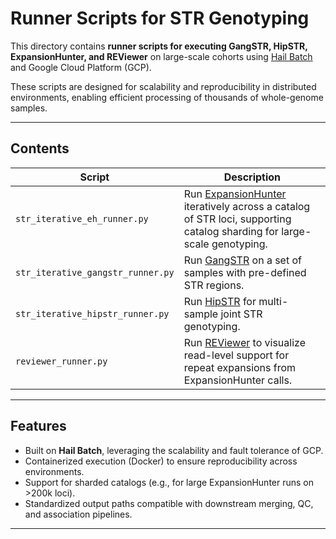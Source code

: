 # Runner Scripts for STR Genotyping

This directory contains **runner scripts for executing GangSTR, HipSTR, ExpansionHunter, and REViewer** on large-scale cohorts using [Hail Batch](https://hail.is/docs/batch/) and Google Cloud Platform (GCP).

These scripts are designed for scalability and reproducibility in distributed environments, enabling efficient processing of thousands of whole-genome samples.

---

## Contents

| Script                                   | Description                                                       |
|------------------------------------------|-------------------------------------------------------------------|
| `str_iterative_eh_runner.py`             | Run [ExpansionHunter](https://github.com/Illumina/ExpansionHunter) iteratively across a catalog of STR loci, supporting catalog sharding for large-scale genotyping. |
| `str_iterative_gangstr_runner.py`                  | Run [GangSTR](https://github.com/gymreklab/GangSTR) on a set of samples with pre-defined STR regions. |
| `str_iterative_hipstr_runner.py`                   | Run [HipSTR](https://github.com/tfwillems/HipSTR) for multi-sample joint STR genotyping. |
| `reviewer_runner.py`                 | Run [REViewer](https://github.com/Illumina/REViewer) to visualize read-level support for repeat expansions from ExpansionHunter calls. |

---

## Features

- Built on **Hail Batch**, leveraging the scalability and fault tolerance of GCP.
- Containerized execution (Docker) to ensure reproducibility across environments.
- Support for sharded catalogs (e.g., for large ExpansionHunter runs on >200k loci).
- Standardized output paths compatible with downstream merging, QC, and association pipelines.

---
